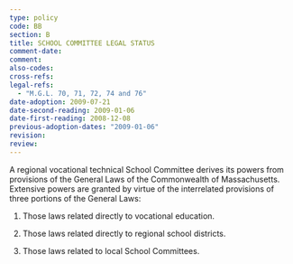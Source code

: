 ```yaml
---
type: policy
code: BB
section: B
title: SCHOOL COMMITTEE LEGAL STATUS
comment-date:
comment:
also-codes:
cross-refs:
legal-refs:
  - "M.G.L. 70, 71, 72, 74 and 76"
date-adoption: 2009-07-21
date-second-reading: 2009-01-06
date-first-reading: 2008-12-08
previous-adoption-dates: "2009-01-06"
revision: 
review: 
---
```


A regional vocational technical School Committee derives its powers from provisions of the General Laws of the Commonwealth of Massachusetts.  Extensive powers are granted by virtue of the interrelated provisions of three portions of the General Laws:

1.	Those laws related directly to vocational education.

2.	Those laws related directly to regional school districts.

3.	Those laws related to local School Committees.
